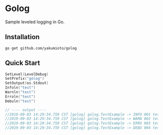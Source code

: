 # Golog

Sample leveled logging in Go.

## Installation

`go get github.com/yakumioto/golog`

## Quick Start

```go
SetLevel(LevelDebug)
SetPrefix("golog")
SetOutput(os.Stdout)
Infoln("test")
Warnln("test")
Erroln("test")
Debuln("test")

// ---- output ----
//2019-09-03 14:29:34.759 CST [golog] golog.TestExample -> INFO 001 test
//2019-09-03 14:29:34.759 CST [golog] golog.TestExample -> WARN 002 test
//2019-09-03 14:29:34.759 CST [golog] golog.TestExample -> ERRO 003 test
//2019-09-03 14:29:34.759 CST [golog] golog.TestExample -> DEBU 004 test
```